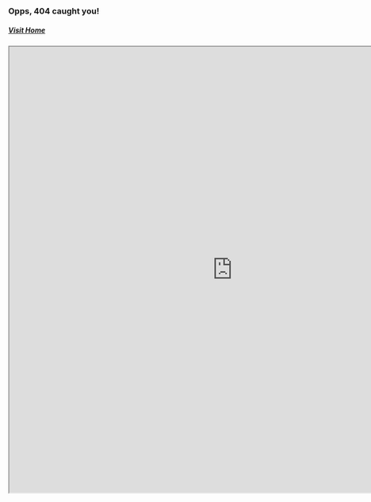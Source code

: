 ### Opps, 404 caught you!

##### [Visit Home](https://palash.dev)

<iframe src="https://palash.dev" height="900px" width="900px"></iframe>
